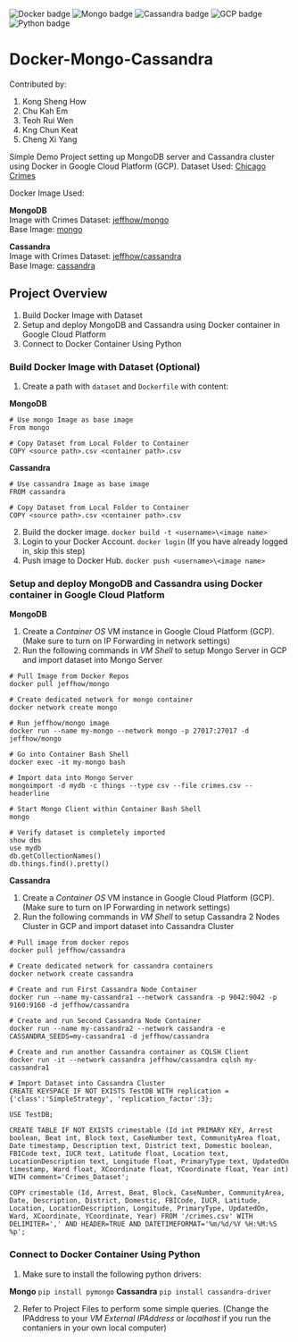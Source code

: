 ![Docker badge](https://img.shields.io/badge/Docker-up-green)
![Mongo badge](https://img.shields.io/badge/Mongo-up-green)
![Cassandra badge](https://img.shields.io/badge/Cassandra-up-green)
![GCP badge](https://img.shields.io/badge/GoogleCloudPlatform-up-green)
![Python badge](https://img.shields.io/badge/Python-up-green)

# Docker-Mongo-Cassandra

Contributed by:
1. Kong Sheng How
2. Chu Kah Em
3. Teoh Rui Wen
4. Kng Chun Keat
5. Cheng Xi Yang

Simple Demo Project setting up MongoDB server and Cassandra cluster using Docker in Google Cloud Platform (GCP). 
Dataset Used: [Chicago Crimes](https://www.kaggle.com/currie32/crimes-in-chicago#Chicago_Crimes_2008_to_2011.csv)

Docker Image Used:  

**MongoDB**  
Image with Crimes Dataset: [jeffhow/mongo](https://hub.docker.com/r/jeffhow/mongo)  
Base Image: [mongo](https://hub.docker.com/_/mongo)  

**Cassandra**  
Image with Crimes Dataset: [jeffhow/cassandra](https://hub.docker.com/r/jeffhow/cassandra)  
Base Image: [cassandra](https://hub.docker.com/_/cassandra)  

## Project Overview
1. Build Docker Image with Dataset
2. Setup and deploy MongoDB and Cassandra using Docker container in Google Cloud Platform
3. Connect to Docker Container Using Python

### Build Docker Image with Dataset (Optional)
1. Create a path with `dataset` and `Dockerfile` with content:  

**MongoDB**
```
# Use mongo Image as base image
From mongo

# Copy Dataset from Local Folder to Container
COPY <source path>.csv <container path>.csv
```
**Cassandra**
```
# Use cassandra Image as base image
FROM cassandra

# Copy Dataset from Local Folder to Container
COPY <source path>.csv <container path>.csv
```
2. Build the docker image. `docker build -t <username>\<image name>`
3. Login to your Docker Account. `docker login` (If you have already logged in, skip this step)
4. Push image to Docker Hub. `docker push <username>\<image name>`

### Setup and deploy MongoDB and Cassandra using Docker container in Google Cloud Platform
**MongoDB**
1. Create a *Container OS* VM instance in Google Cloud Platform (GCP). (Make sure to turn on IP Forwarding in network settings)
2. Run the following commands in *VM Shell* to setup Mongo Server in GCP and import dataset into Mongo Server
```
# Pull Image from Docker Repos
docker pull jeffhow/mongo

# Create dedicated network for mongo container
docker network create mongo

# Run jeffhow/mongo image
docker run --name my-mongo --network mongo -p 27017:27017 -d jeffhow/mongo

# Go into Container Bash Shell
docker exec -it my-mongo bash

# Import data into Mongo Server
mongoimport -d mydb -c things --type csv --file crimes.csv --headerline

# Start Mongo Client within Container Bash Shell
mongo

# Verify dataset is completely imported
show dbs
use mydb
db.getCollectionNames()
db.things.find().pretty()
```

**Cassandra**
1. Create a *Container OS* VM instance in Google Cloud Platform (GCP). (Make sure to turn on IP Forwarding in network settings)
2. Run the following commands in *VM Shell* to setup Cassandra 2 Nodes Cluster in GCP and import dataset into Cassandra Cluster
```
# Pull image from docker repos
docker pull jeffhow/cassandra

# Create dedicated network for cassandra containers
docker network create cassandra

# Create and run First Cassandra Node Container 
docker run --name my-cassandra1 --network cassandra -p 9042:9042 -p 9160:9160 -d jeffhow/cassandra

# Create and run Second Cassandra Node Container 
docker run --name my-cassandra2 --network cassandra -e CASSANDRA_SEEDS=my-cassandra1 -d jeffhow/cassandra

# Create and run another Cassandra container as CQLSH Client 
docker run -it --network cassandra jeffhow/cassandra cqlsh my-cassandra1

# Import Dataset into Cassandra Cluster
CREATE KEYSPACE IF NOT EXISTS TestDB WITH replication = {'class':'SimpleStrategy', 'replication_factor':3};

USE TestDB;

CREATE TABLE IF NOT EXISTS crimestable (Id int PRIMARY KEY, Arrest boolean, Beat int, Block text, CaseNumber text, CommunityArea float, Date timestamp, Description text, District text, Domestic boolean, FBICode text, IUCR text, Latitude float, Location text, LocationDescription text, Longitude float, PrimaryType text, UpdatedOn timestamp, Ward float, XCoordinate float, YCoordinate float, Year int) WITH comment='Crimes_Dataset';

COPY crimestable (Id, Arrest, Beat, Block, CaseNumber, CommunityArea, Date, Description, District, Domestic, FBICode, IUCR, Latitude, Location, LocationDescription, Longitude, PrimaryType, UpdatedOn, Ward, XCoordinate, YCoordinate, Year) FROM '/crimes.csv' WITH DELIMITER=',' AND HEADER=TRUE AND DATETIMEFORMAT='%m/%d/%Y %H:%M:%S %p';
```

### Connect to Docker Container Using Python
1. Make sure to install the following python drivers:  

**Mongo**
```pip install pymongo```
**Cassandra**
```pip install cassandra-driver```

2. Refer to Project Files to perform some simple queries. (Change the IPAddress to your *VM External IPAddress* or *localhost* if you run the contaniers in your own local computer)
